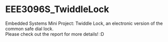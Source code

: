 # EEE3096S_TwiddleLock
Embedded Systems Mini Project:
 Twiddle Lock, an electronic version of the common safe
dial lock.
<br/>
Please check out the report for more details! :D
